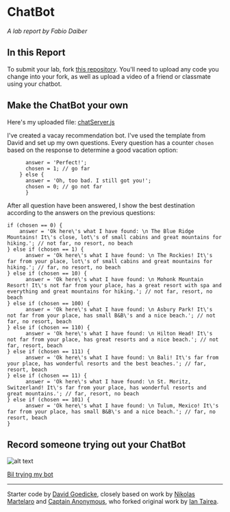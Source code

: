 # ChatBot

*A lab report by Fabio Daiber*

## In this Report

To submit your lab, fork [this repository](https://github.com/FAR-Lab/IDD-Fa18-Lab6). You'll need to upload any code you change into your fork, as well as upload a video of a friend or classmate using your chatbot.

## Make the ChatBot your own

Here's my uploaded file: [chatServer.js](https://github.com/fpdaiber/IDD-Fa19-Lab6/edit/master/chatServer.js)

I've created a vacay recommendation bot. I've used the template from David and set up my own questions. Every question has a counter ```chosen``` based on the response to determine a good vacation option: 

```if (input.toLowerCase() == 'yes') {
      answer = 'Perfect!';
      chosen = 1; // go far
    } else {
      answer = 'Oh, too bad. I still got you!';
      chosen = 0; // go not far
      }
   ```
 After all question have been answered, I show the best destination according to the answers on the previous questions: 
 
 ```
 if (chosen == 0) {
     answer = 'Ok here\'s what I have found: \n The Blue Ridge Mountains! It\'s close, lot\'s of small cabins and great mountains for hiking.'; // not far, no resort, no beach
 } else if (chosen == 1) {
       answer = 'Ok here\'s what I have found: \n The Rockies! It\'s far from your place, lot\'s of small cabins and great mountains for hiking.'; // far, no resort, no beach
 } else if (chosen == 10) {
       answer = 'Ok here\'s what I have found: \n Mohonk Mountain Resort! It\'s not far from your place, has a great resort with spa and everything and great mountains for hiking.'; // not far, resort, no beach
 } else if (chosen == 100) {
       answer = 'Ok here\'s what I have found: \n Asbury Park! It\'s not far from your place, has small B&B\'s and a nice beach.'; // not far, no resort, beach
 } else if (chosen == 110) {
       answer = 'Ok here\'s what I have found: \n Hilton Head! It\'s not far from your place, has great resorts and a nice beach.'; // not far, resort, beach
 } else if (chosen == 111) {
       answer = 'Ok here\'s what I have found: \n Bali! It\'s far from your place, has wonderful resorts and the best beaches.'; // far, resort, beach
 } else if (chosen == 11) {
       answer = 'Ok here\'s what I have found: \n St. Moritz, Switzerland! It\'s far from your place, has wonderful resorts and great mountains.'; // far, resort, no beach
 } else if (chosen == 101) {
       answer = 'Ok here\'s what I have found: \n Tulum, Mexico! It\'s far from your place, has small B&B\'s and a nice beach.'; // far, no resort, beach
 }
```

## Record someone trying out your ChatBot

![alt text](https://drive.google.com/open?id=1E8sS1INRfo13kd-c0FpHDqSqLq7FcWGy)

[Bil trying my bot](https://drive.google.com/open?id=1B2bvWDs5jQKEXDW1z-UQV0byoN2_Ec1F)

---
Starter code by [David Goedicke](mailto:da.goedicke@gmail.com), closely based on work by [Nikolas Martelaro](mailto:nmartelaro@gmail.com) and [Captain Anonymous](https://codepen.io/anon/pen/PEVYXz), who forked original work by [Ian Tairea](https://codepen.io/mrtairea/pen/yJapwv).
